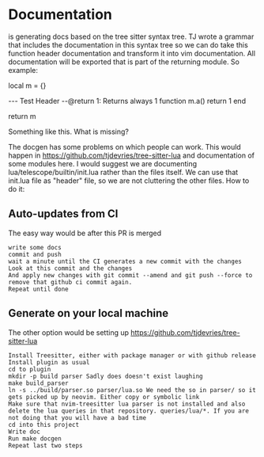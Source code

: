 # Documentation

is generating docs based on the tree sitter syntax tree. TJ wrote a grammar that includes the documentation in this syntax tree so we can do take this function header documentation and transform it into vim documentation. All documentation will be exported that is part of the returning module. So example:

local m = {}

--- Test Header
--@return 1: Returns always 1
function m.a()
  return 1
end

return m

Something like this.
What is missing?

The docgen has some problems on which people can work. This would happen in https://github.com/tjdevries/tree-sitter-lua and documentation of some modules here.
I would suggest we are documenting lua/telescope/builtin/init.lua rather than the files itself. We can use that init.lua file as "header" file, so we are not cluttering the other files.
How to do it:


## Auto-updates from CI

The easy way would be after this PR is merged

    write some docs
    commit and push
    wait a minute until the CI generates a new commit with the changes
    Look at this commit and the changes
    And apply new changes with git commit --amend and git push --force to remove that github ci commit again.
    Repeat until done

## Generate on your local machine

The other option would be setting up https://github.com/tjdevries/tree-sitter-lua

    Install Treesitter, either with package manager or with github release
    Install plugin as usual
    cd to plugin
    mkdir -p build parser Sadly does doesn't exist laughing
    make build_parser
    ln -s ../build/parser.so parser/lua.so We need the so in parser/ so it gets picked up by neovim. Either copy or symbolic link
    Make sure that nvim-treesitter lua parser is not installed and also delete the lua queries in that repository. queries/lua/*. If you are not doing that you will have a bad time
    cd into this project
    Write doc
    Run make docgen
    Repeat last two steps

